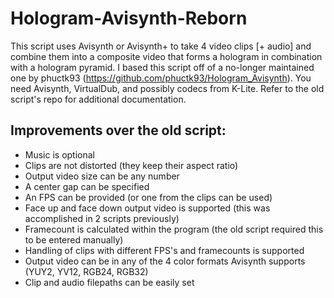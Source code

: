 # Hologram-Avisynth-Reborn
This script uses Avisynth or Avisynth+ to take 4 video clips [+ audio] and combine them into a composite video that forms a hologram in combination with a hologram pyramid.
I based this script off of a no-longer maintained one by phuctk93 (https://github.com/phuctk93/Hologram_Avisynth).
You need Avisynth, VirtualDub, and possibly codecs from K-Lite. Refer to the old script's repo for additional documentation.

## Improvements over the old script:
* Music is optional
* Clips are not distorted (they keep their aspect ratio)
* Output video size can be any number
* A center gap can be specified
* An FPS can be provided (or one from the clips can be used)
* Face up and face down output video is supported (this was accomplished in 2 scripts previously)
* Framecount is calculated within the program (the old script required this to be entered manually)
* Handling of clips with different FPS's and framecounts is supported
* Output video can be in any of the 4 color formats Avisynth supports (YUY2, YV12, RGB24, RGB32)
* Clip and audio filepaths can be easily set
